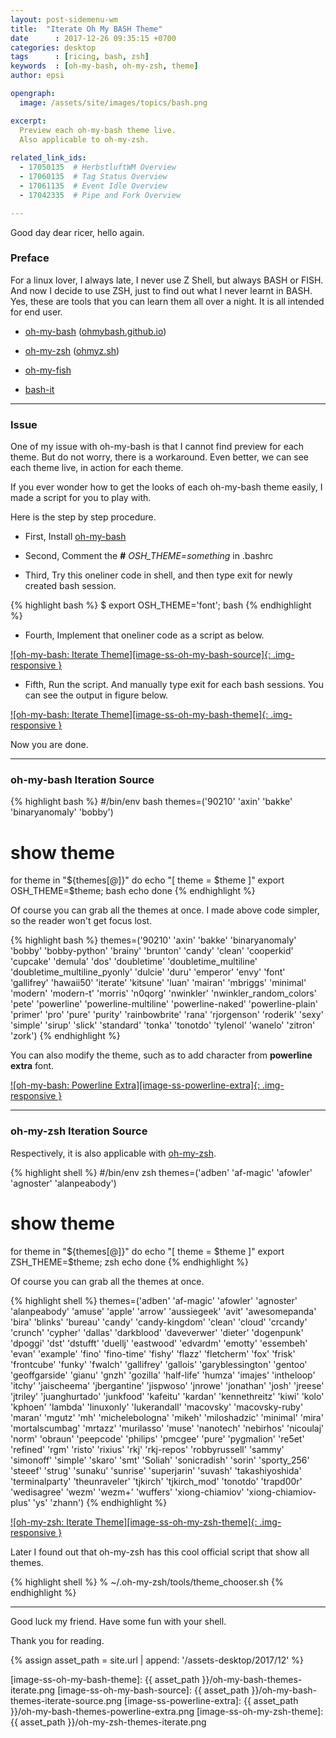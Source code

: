```yaml
---
layout: post-sidemenu-wm
title:  "Iterate Oh My BASH Theme"
date      : 2017-12-26 09:35:15 +0700
categories: desktop
tags      : [ricing, bash, zsh]
keywords  : [oh-my-bash, oh-my-zsh, theme]
author: epsi

opengraph:
  image: /assets/site/images/topics/bash.png

excerpt:
  Preview each oh-my-bash theme live.
  Also applicable to oh-my-zsh.
  
related_link_ids: 
  - 17050135  # HerbstluftWM Overview
  - 17060135  # Tag Status Overview
  - 17061135  # Event Idle Overview
  - 17042335  # Pipe and Fork Overview

---
```


Good day dear ricer, hello again.

### Preface

For a linux lover, I always late, I never use Z Shell, but always BASH or FISH.
And now I decide to use ZSH, just to find out what I never learnt in BASH.
Yes, these are tools that you can learn them all over a night.
It is all intended for end user.

*	[oh-my-bash][github-oh-my-bash] ([ohmybash.github.io][site-oh-my-bash])

*	[oh-my-zsh][github-oh-my-zsh] ([ohmyz.sh][site-oh-my-zsh])

*	[oh-my-fish][github-oh-my-fish]

*	[bash-it][github-bash-it]

-- -- --

### Issue

One of my issue with oh-my-bash is that I cannot find preview for each theme. 
But do not worry, there is a workaround. 
Even better, we can see each theme live, in action for each theme.

If you ever wonder how to get the looks of each oh-my-bash theme easily, I made a script for you to play with. 

Here is the step by step procedure.

*	First, Install [oh-my-bash][github-oh-my-bash]

*	Second, Comment the **#** _OSH_THEME=something_ in .bashrc

*	Third, Try this oneliner code in shell, and then type exit for newly created bash session.

{% highlight bash %}
$ export OSH_THEME='font'; bash
{% endhighlight %}

*	Fourth, Implement that oneliner code as a script as below. 

[![oh-my-bash: Iterate Theme][image-ss-oh-my-bash-source]{: .img-responsive }][photos-ss-oh-my-bash-theme]

*	Fifth, Run the script. And manually type exit for each bash sessions. You can see the output in figure below.

[![oh-my-bash: Iterate Theme][image-ss-oh-my-bash-theme]{: .img-responsive }][photos-ss-oh-my-bash-theme]

Now you are done.

-- -- --

### oh-my-bash Iteration Source

{% highlight bash %}
#/bin/env bash
themes=('90210' 'axin' 'bakke' 'binaryanomaly' 'bobby')

# show theme
for theme in "${themes[@]}"
do
    echo "[ theme = $theme ]"
    export OSH_THEME=$theme; bash
    echo
done
{% endhighlight %}

Of course you can grab all the themes at once.
I made above code simpler, so the reader won't get focus lost.

{% highlight bash %}
themes=('90210' 'axin' 'bakke' 'binaryanomaly' 'bobby' 'bobby-python' 'brainy' 'brunton' 'candy' 'clean' 'cooperkid' 'cupcake' 'demula' 'dos' 'doubletime' 'doubletime_multiline' 'doubletime_multiline_pyonly' 'dulcie' 'duru' 'emperor' 'envy' 'font' 'gallifrey' 'hawaii50' 'iterate' 'kitsune' 'luan' 'mairan' 'mbriggs' 'minimal' 'modern' 'modern-t' 'morris' 'n0qorg' 'nwinkler' 'nwinkler_random_colors' 'pete' 'powerline' 'powerline-multiline' 'powerline-naked' 'powerline-plain' 'primer' 'pro' 'pure' 'purity' 'rainbowbrite' 'rana' 'rjorgenson' 'roderik' 'sexy' 'simple' 'sirup' 'slick' 'standard' 'tonka' 'tonotdo' 'tylenol' 'wanelo' 'zitron' 'zork')
{% endhighlight %}

You can also modify the theme, such as to add character from **powerline extra** font.

[![oh-my-bash: Powerline Extra][image-ss-powerline-extra]{: .img-responsive }][photos-ss-powerline-extra]

-- -- --

### oh-my-zsh Iteration Source

Respectively, it is also applicable with [oh-my-zsh][github-oh-my-zsh].

{% highlight shell %}
#/bin/env zsh
themes=('adben' 'af-magic' 'afowler' 'agnoster' 'alanpeabody')

# show theme
for theme in "${themes[@]}"
do
    echo "[ theme = $theme ]"
    export ZSH_THEME=$theme; zsh
    echo
done
{% endhighlight %}

Of course you can grab all the themes at once.

{% highlight shell %}
themes=('adben' 'af-magic' 'afowler' 'agnoster' 'alanpeabody' 'amuse' 'apple' 'arrow' 'aussiegeek' 'avit' 'awesomepanda' 'bira' 'blinks' 'bureau' 'candy' 'candy-kingdom' 'clean' 'cloud' 'crcandy' 'crunch' 'cypher' 'dallas' 'darkblood' 'daveverwer' 'dieter' 'dogenpunk' 'dpoggi' 'dst' 'dstufft' 'duellj' 'eastwood' 'edvardm' 'emotty' 'essembeh' 'evan' 'example' 'fino' 'fino-time' 'fishy' 'flazz' 'fletcherm' 'fox' 'frisk' 'frontcube' 'funky' 'fwalch' 'gallifrey' 'gallois' 'garyblessington' 'gentoo' 'geoffgarside' 'gianu' 'gnzh' 'gozilla' 'half-life' 'humza' 'imajes' 'intheloop' 'itchy' 'jaischeema' 'jbergantine' 'jispwoso' 'jnrowe' 'jonathan' 'josh' 'jreese' 'jtriley' 'juanghurtado' 'junkfood' 'kafeitu' 'kardan' 'kennethreitz' 'kiwi' 'kolo' 'kphoen' 'lambda' 'linuxonly' 'lukerandall' 'macovsky' 'macovsky-ruby' 'maran' 'mgutz' 'mh' 'michelebologna' 'mikeh' 'miloshadzic' 'minimal' 'mira' 'mortalscumbag' 'mrtazz' 'murilasso' 'muse' 'nanotech' 'nebirhos' 'nicoulaj' 'norm' 'obraun' 'peepcode' 'philips' 'pmcgee' 'pure' 'pygmalion' 're5et' 'refined' 'rgm' 'risto' 'rixius' 'rkj' 'rkj-repos' 'robbyrussell' 'sammy' 'simonoff' 'simple' 'skaro' 'smt' 'Soliah' 'sonicradish' 'sorin' 'sporty_256' 'steeef' 'strug' 'sunaku' 'sunrise' 'superjarin' 'suvash' 'takashiyoshida' 'terminalparty' 'theunraveler' 'tjkirch' 'tjkirch_mod' 'tonotdo' 'trapd00r' 'wedisagree' 'wezm' 'wezm+' 'wuffers' 'xiong-chiamiov' 'xiong-chiamiov-plus' 'ys' 'zhann')
{% endhighlight %}

[![oh-my-zsh: Iterate Theme][image-ss-oh-my-zsh-theme]{: .img-responsive }][photos-ss-oh-my-zsh-theme]

Later I found out that oh-my-zsh has this cool official script that show all themes.

{% highlight shell %}
% ~/.oh-my-zsh/tools/theme_chooser.sh
{% endhighlight %}

-- -- --

Good luck my friend.
Have some fun with your shell.

Thank you for reading.

[//]: <> ( -- -- -- links below -- -- -- )
{% assign asset_path = site.url | append: '/assets-desktop/2017/12' %}

[github-oh-my-bash]: https://github.com/ohmybash/oh-my-bash
[github-oh-my-zsh]:  https://github.com/robbyrussell/oh-my-zsh
[github-oh-my-fish]: https://github.com/oh-my-fish/oh-my-fish
[github-bash-it]:    https://github.com/Bash-it/bash-it

[site-oh-my-bash]: https://ohmybash.github.io/
[site-oh-my-zsh]: http://ohmyz.sh/

[image-ss-oh-my-bash-theme]:  {{ asset_path }}/oh-my-bash-themes-iterate.png
[image-ss-oh-my-bash-source]: {{ asset_path }}/oh-my-bash-themes-iterate-source.png
[image-ss-powerline-extra]:   {{ asset_path }}/oh-my-bash-themes-powerline-extra.png
[image-ss-oh-my-zsh-theme]:   {{ asset_path }}/oh-my-zsh-themes-iterate.png

[photos-ss-oh-my-bash-theme]: https://photos.google.com/share/AF1QipMO53TtSJVXrkn8R0s4wre4QWgX7_G5CoaSkFMneVHFp9Tu5STBmdjW3M3fpA2eEw/photo/AF1QipNM3CN5Z2aPUFC3PnhkMUMwK5PPiVIojB7Y3M2A?key=WGIySDVOaVpibkJCRkV5NWVZUUs3UnNLNHR1MVpn
[photos-ss-oh-my-zsh-theme]:  https://photos.google.com/share/AF1QipMO53TtSJVXrkn8R0s4wre4QWgX7_G5CoaSkFMneVHFp9Tu5STBmdjW3M3fpA2eEw/photo/AF1QipMqlaB0q_YuoxegAgXM_TGo-zSyqBmgM8gBDHGT?key=WGIySDVOaVpibkJCRkV5NWVZUUs3UnNLNHR1MVpn
[photos-ss-powerline-extra]: https://photos.google.com/share/AF1QipMO53TtSJVXrkn8R0s4wre4QWgX7_G5CoaSkFMneVHFp9Tu5STBmdjW3M3fpA2eEw/photo/AF1QipNUgpuTy6IxP4j7yZ2q7oVrJ5a1X4dqmNbHA94_?key=WGIySDVOaVpibkJCRkV5NWVZUUs3UnNLNHR1MVpn

